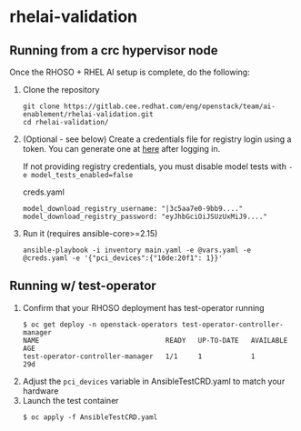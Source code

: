 # rhelai-validation

## Running from a crc hypervisor node
Once the RHOSO + RHEL AI setup is complete, do the following:

1. Clone the repository
    ```
    git clone https://gitlab.cee.redhat.com/eng/openstack/team/ai-enablement/rhelai-validation.git
    cd rhelai-validation/
    ```
1. (Optional - see below) Create a credentials file for registry login using a token. You can generate one at [here](https://access.redhat.com/terms-based-registry/) after logging in.

    If not providing registry credentials, you must disable model tests with `-e model_tests_enabled=false`

    creds.yaml
    ```
    model_download_registry_username: "|3c5aa7e0-9bb9...."
    model_download_registry_password: "eyJhbGciOiJSUzUxMiJ9...."
    ```
1. Run it (requires ansible-core>=2.15)
    ```
    ansible-playbook -i inventory main.yaml -e @vars.yaml -e @creds.yaml -e '{"pci_devices":{"10de:20f1": 1}}'
    ```

## Running w/ test-operator

1. Confirm that your RHOSO deployment has test-operator running
    ```
    $ oc get deploy -n openstack-operators test-operator-controller-manager
    NAME                               READY   UP-TO-DATE   AVAILABLE   AGE
    test-operator-controller-manager   1/1     1            1           29d
    ```
1. Adjust the `pci_devices` variable in AnsibleTestCRD.yaml to match your hardware
1. Launch the test container
    ```
    $ oc apply -f AnsibleTestCRD.yaml
    ```

